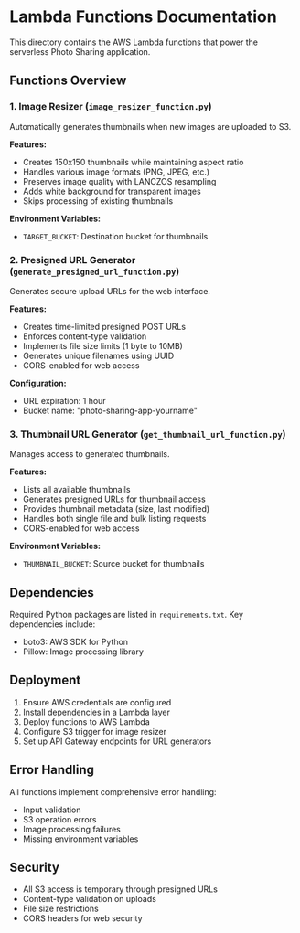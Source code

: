 # Lambda Functions Documentation

This directory contains the AWS Lambda functions that power the serverless Photo Sharing application.

## Functions Overview

### 1. Image Resizer (`image_resizer_function.py`)

Automatically generates thumbnails when new images are uploaded to S3.

**Features:**
- Creates 150x150 thumbnails while maintaining aspect ratio
- Handles various image formats (PNG, JPEG, etc.)
- Preserves image quality with LANCZOS resampling
- Adds white background for transparent images
- Skips processing of existing thumbnails

**Environment Variables:**
- `TARGET_BUCKET`: Destination bucket for thumbnails

### 2. Presigned URL Generator (`generate_presigned_url_function.py`)

Generates secure upload URLs for the web interface.

**Features:**
- Creates time-limited presigned POST URLs
- Enforces content-type validation
- Implements file size limits (1 byte to 10MB)
- Generates unique filenames using UUID
- CORS-enabled for web access

**Configuration:**
- URL expiration: 1 hour
- Bucket name: "photo-sharing-app-yourname"

### 3. Thumbnail URL Generator (`get_thumbnail_url_function.py`)

Manages access to generated thumbnails.

**Features:**
- Lists all available thumbnails
- Generates presigned URLs for thumbnail access
- Provides thumbnail metadata (size, last modified)
- Handles both single file and bulk listing requests
- CORS-enabled for web access

**Environment Variables:**
- `THUMBNAIL_BUCKET`: Source bucket for thumbnails

## Dependencies

Required Python packages are listed in `requirements.txt`. Key dependencies include:
- boto3: AWS SDK for Python
- Pillow: Image processing library

## Deployment

1. Ensure AWS credentials are configured
2. Install dependencies in a Lambda layer
3. Deploy functions to AWS Lambda
4. Configure S3 trigger for image resizer
5. Set up API Gateway endpoints for URL generators

## Error Handling

All functions implement comprehensive error handling:
- Input validation
- S3 operation errors
- Image processing failures
- Missing environment variables

## Security

- All S3 access is temporary through presigned URLs
- Content-type validation on uploads
- File size restrictions
- CORS headers for web security
